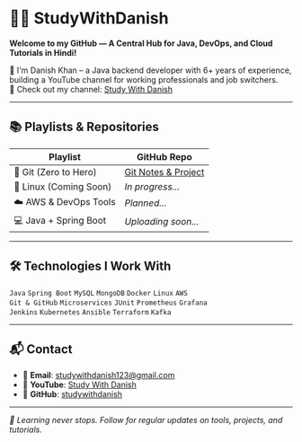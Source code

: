 # 👨‍💻 StudyWithDanish

**Welcome to my GitHub — A Central Hub for Java, DevOps, and Cloud Tutorials in Hindi!**

🎯 I'm Danish Khan – a Java backend developer with 6+ years of experience, building a YouTube channel for working professionals and job switchers.  
🎥 Check out my channel: [Study With Danish](https://www.youtube.com/@Study_With_Danish)

---

## 📚 Playlists & Repositories

| Playlist            | GitHub Repo |
|---------------------|-------------|
| 🔧 Git (Zero to Hero) | [Git Notes & Project](https://github.com/studywithdanish/git-remote-demo) |
| 🐧 Linux (Coming Soon) | _In progress..._ |
| ☁️ AWS & DevOps Tools | _Planned..._ |
| 💻 Java + Spring Boot | _Uploading soon..._ |

---

## 🛠️ Technologies I Work With

`Java` `Spring Boot` `MySQL` `MongoDB` `Docker` `Linux` `AWS`  
`Git & GitHub` `Microservices` `JUnit` `Prometheus` `Grafana`  
`Jenkins` `Kubernetes` `Ansible` `Terraform` `Kafka`

---

## 📬 Contact

- 📧 **Email**: studywithdanish123@gmail.com  
- 🔗 **YouTube**: [Study With Danish](https://www.youtube.com/@Study_With_Danish)  
- 🔗 **GitHub**: [studywithdanish](https://github.com/studywithdanish)

---

_🚀 Learning never stops. Follow for regular updates on tools, projects, and tutorials._

